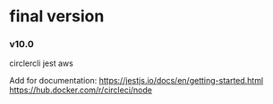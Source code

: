# final version

### v10.0

circlercli
jest
aws

Add for documentation:
https://jestjs.io/docs/en/getting-started.html
https://hub.docker.com/r/circleci/node
